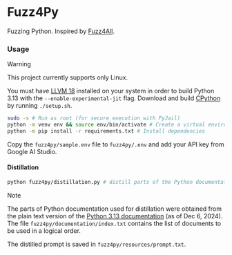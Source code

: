 # Fuzz4Py
Fuzzing Python. Inspired by [Fuzz4All](https://github.com/fuzz4all/fuzz4all).

### Usage

> [!WARNING]
> This project currently supports only Linux.

You must have [LLVM 18](https://github.com/python/cpython/blob/main/Tools/jit/README.md) installed on your system in order to build Python 3.13 with the `--enable-experimental-jit` flag. Download and build [CPython](https://github.com/python/cpython) by running `./setup.sh`.

```bash
sudo -s # Run as root (for secure execution with PyJail)
python -m venv env && source env/bin/activate # Create a virtual environment
python -m pip install -r requirements.txt # Install dependencies
```

Copy the `fuzz4py/sample.env` file to `fuzz4py/.env` and add your API key from Google AI Studio.

#### Distillation

```bash
python fuzz4py/distillation.py # distill parts of the Python documentation
```

> [!NOTE]
> The parts of Python documentation used for distillation were obtained from the plain text version of the [Python 3.13 documentation](https://docs.python.org/3/archives/python-3.13-docs-text.zip) (as of Dec 6, 2024). The file `fuzz4py/documentation/index.txt` contains the list of documents to be used in a logical order.

The distilled prompt is saved in `fuzz4py/resources/prompt.txt`.

